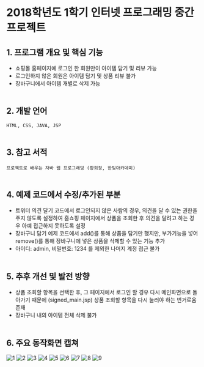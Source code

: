 # 2018학년도 1학기 인터넷 프로그래밍 중간 프로젝트 

## 1. 프로그램 개요 및 핵심 기능
- 쇼핑몰 홈페이지에 로그인 한 회원만이 아이템 담기 및 리뷰 가능
- 로그인하지 않은 회원은 아이템 담기 및 상품 리뷰 불가
- 장바구니에서 아이템 개별로 삭제 가능
<br/><br/>
## 2. 개발 언어
`HTML, CSS, JAVA, JSP`
<br/><br/>
## 3. 참고 서적
`프로젝트로 배우는 자바 웹 프로그래밍 (황희정, 한빛아카데미)`
<br/><br/>
## 4. 예제 코드에서 수정/추가된 부분
- 트위터 의견 달기 코드에서 로그인되지 않은 사람의 경우, 의견을 달 수 있는 권한을 주지 않도록 설정하여 홈쇼핑 페이지에서 상품을 조회한 후 의견을 달려고 하는 경우 아예 접근하지 못하도록 설정
- 장바구니 담기 예제 코드에서 add()를 통해 상품을 담기만 했지만, 부가기능을 넣어 remove()를 통해 장바구니에 넣은 상품을 삭제할 수 있는 기능 추가
- 아이디: admin, 비밀번호: 1234 를 제외한 나머지 계정 접근 불가
<br/><br/>
## 5. 추후 개선 및 발전 방향
- 상품 조회할 항목을 선택한 후, 그 페이지에서 로그인 할 경우 다시 메인화면으로 돌아가기 때문에 (signed_main.jsp) 상품 조회할 항목을 다시 눌러야 하는 번거로움 존재
- 장바구니 내의 아이템 전체 삭제 불가
<br/><br/>
## 6. 주요 동작화면 캡쳐
![1](https://user-images.githubusercontent.com/38810970/52067232-7f854d80-25bd-11e9-9dc6-80f0a5d44135.png)
![2](https://user-images.githubusercontent.com/38810970/52067251-88761f00-25bd-11e9-9017-39c959ea4448.png)
![3](https://user-images.githubusercontent.com/38810970/52067253-89a74c00-25bd-11e9-8a9c-548d39662f9c.png)
![4](https://user-images.githubusercontent.com/38810970/52067262-8ca23c80-25bd-11e9-8ece-0d7cbd4fbec8.png)
![5](https://user-images.githubusercontent.com/38810970/52067265-8f049680-25bd-11e9-9ed3-578f56147bd4.png)
![6](https://user-images.githubusercontent.com/38810970/52067267-9035c380-25bd-11e9-943b-3956941f0778.png)
![7](https://user-images.githubusercontent.com/38810970/52067271-90ce5a00-25bd-11e9-998f-141cd496c8be.png)
![8](https://user-images.githubusercontent.com/38810970/52067272-9166f080-25bd-11e9-9b0c-5ceb8b5c5006.png)
![9](https://user-images.githubusercontent.com/38810970/52067277-9461e100-25bd-11e9-960a-f4215c2b3622.png) 
<br/><br/>
